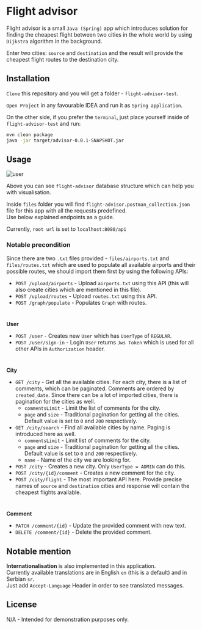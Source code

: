 # Flight advisor

Flight advisor is a small `Java (Spring)` app which introduces solution for finding the cheapest flight between two cities in the whole world by using `Dijkstra` algorithm in the background. 

Enter two cities: `source` and `destination` and the result will provide the cheapest flight routes to the destination city.


## Installation

`Clone` this repository and you will get a folder - `flight-advisor-test`.

`Open Project` in any favourable IDEA and run it as `Spring application`. 

On the other side, if you prefer the `terminal`, just place yourself inside of `flight-advisor-test` and run:

```bash
mvn clean package
java -jar target/advisor-0.0.1-SNAPSHOT.jar
```

## Usage

![user](https://user-images.githubusercontent.com/16151417/98465160-98298b00-21c7-11eb-9500-f8cfea2947c7.png)

Above you can see `flight-advisor` database structure which can help you with visualisation.

Inside `files` folder you will find `flight-advisor.postman_collection.json` file for this app with all the requests predefined. \
Use below explained endpoints as a guide.

Currently, `root url` is set to `localhost:8080/api`

### Notable precondition 
Since there are two `.txt` files provided - `files/airports.txt` and `files/routes.txt` which are used to populate all available airports and their possible routes, we should import them first by using the following APIs:
* `POST /upload/airports` - Upload `airports.txt` using this API (this will also create cities which are mentioned in this file). 
* `POST /upload/routes` - Upload `routes.txt` using this API.
* `POST /graph/populate` - Populates `Graph` with routes.

#
**User**
* `POST /user` - Creates new `User` which has `UserType` of `REGULAR`.
* `POST /user/sign-in` - Login `User` returns `Jws Token` which is used for all other APIs in `Authorization` header.
#
**City**
* `GET /city` - Get all the available cities. For each city, there is a list of comments, which can be paginated. Comments are ordered by `created_date`. Since there can be a lot of imported cities, there is pagination for the cities as well.
   * `commentsLimit` - Limit the list of comments for the city.
   * `page` and `size` - Traditional pagination for getting all the cities. Default value is set to 
   `0` and `200` respectively.
* `GET /city/search` - Find all available cities by name. Paging is introduced here as well.
   * `commentsLimit` - Limit list of comments for the city. 
   * `page` and `size` - Traditional pagination for getting all the cities. Default value is set to 
   `0` and `200` respectively. 
   * `name` - Name of the city we are looking for.
* `POST /city` - Creates a new city. Only `UserType = ADMIN` can do this.
* `POST /city/{id}/comment` - Creates a new comment for the city.
* `POST /city/flight` - The most important API here. Provide precise names of `source` and `destination` cities and response will contain the cheapest flights available.
#
**Comment**
* `PATCH /comment/{id}` - Update the provided comment with new text.
* `DELETE /comment/{id}` - Delete the provided comment.

## Notable mention
**Internationalisation** is also implemented in this application. \
Currently available translations are in English `en` (this is a default) and in Serbian `sr`. \
Just add `Accept-Language` Header in order to see translated messages.

## License
N/A - Intended for demonstration purposes only.
